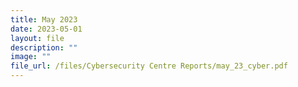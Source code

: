 ```yaml
---
title: May 2023
date: 2023-05-01
layout: file
description: ""
image: ""
file_url: /files/Cybersecurity Centre Reports/may_23_cyber.pdf
---
```

